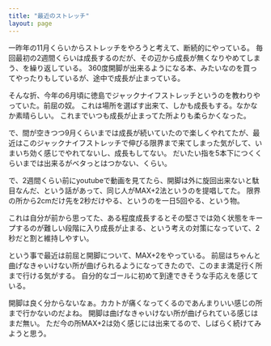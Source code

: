 ```yaml
---
title: "最近のストレッチ"
layout: page	
---
```


一昨年の11月くらいからストレッチをやろうと考えて、断続的にやっている。
毎回最初の2週間くらいは成長するのだが、その辺から成長が無くなりやめてしまう、を繰り返している。
360度開脚が出来るようになる本、みたいなのを買ってやったりもしているが、途中で成長が止まっている。

そんな折、今年の6月頃に徳島でジャックナイフストレッチというのを教わりやっていた。前屈の奴。
これは場所を選ばす出来て、しかも成長もする。なかなか素晴らしい。
これまでいつも成長が止まってた所よりも柔らかくなった。

で、間が空きつつ9月くらいまでは成長が続いていたので楽しくやれてたが、最近はこのジャックナイフストレッチで伸びる限界まで来てしまった気がして、いまいち効く感じでやれてないし、成長もしてない。
だいたい指を5本下につくくらいまでは出来るがベタっとはつかない、くらい。

で、2週間くらい前にyoutubeで動画を見てたら、開脚は外に旋回出来ないと駄目なんだ、という話があって、同じ人がMAX+2法というのを提唱してた。
限界の所から2cmだけ先を2秒だけやる、というのを一日5回やる、という物。

これは自分が前から思ってた、ある程度成長するとその堅さでは効く状態をキープするのが難しい段階に入り成長が止まる、という考えの対策になっていて、2秒だと割と維持しやすい。

という事で最近は前屈と開脚について、MAX+2をやっている。
前屈はちゃんと曲げなきゃいけない所が曲げられるようになってきたので、このまま満足行く所まで行ける気がする。
自分的なゴールに初めて到達できそうな手応えを感じている。

開脚は良く分からないなぁ。カカトが痛くなってくるのであんまりいい感じの所まで行かないのだよね。
開脚は曲げなきゃいけない所が曲げられている感じはまだ無い。
ただ今の所MAX+2は効く感じには出来てるので、しばらく続けてみようと思う。


